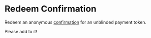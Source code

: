 # Redeem Confirmation

Redeem an anonymous [confirmation](https://github.com/brave/brave-browser/wiki/Security-and-privacy-model-for-ad-confirmations) for an unblinded payment token.

Please add to it!
